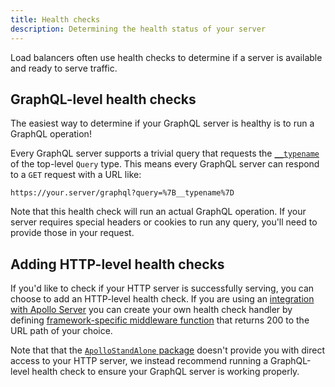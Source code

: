 ```yaml
---
title: Health checks
description: Determining the health status of your server
---
```


Load balancers often use health checks to determine if a server is available and ready to serve traffic.

## GraphQL-level health checks

The easiest way to determine if your GraphQL server is healthy is to run a GraphQL operation!

Every GraphQL server supports a trivial query that requests the [`__typename`](https://www.apollographql.com/docs/apollo-server/schema/schema/#the-__typename-field) of the top-level `Query` type.  This means every GraphQL server can respond to a `GET` request with a URL like:

```
https://your.server/graphql?query=%7B__typename%7D
```

Note that this health check will run an actual GraphQL operation. If your server requires special headers or cookies to run any query, you'll need to provide those in your request.
## Adding HTTP-level health checks

If you'd like to check if your HTTP server is successfully serving, you can choose to add an HTTP-level health check. If you are using an [integration with Apollo Server](http://localhost:8000/integrations/middleware/) you can create your own health check handler by defining [framework-specific middleware function](../api/apollo-server/#framework-specific-middleware-function) that returns 200 to the URL path of your choice.

Note that that the [`ApolloStandAlone` package](LINKHERE) doesn't provide you with direct access to your HTTP server, we instead recommend running a GraphQL-level health check to ensure your GraphQL server is working properly.

<!-- ## HTTP-level health checks

Apollo Server also supports a simple HTTP-level health check. This is enabled by default and is served at the URL path `/.well-known/apollo/server-health`. This returns the 200 status code if the HTTP server is successfully serving. It does not invoke any of the GraphQL execution machinery. This means it may be better for your needs if your server's [context function](../data/resolvers/#the-context-argument) requires you to be logged in, but it may be worse for your needs if you want your health check to test that your server's context function runs successfully. -->

<!-- ### In the batteries-included `apollo-server` package

The batteries-included `apollo-server` package doesn't provide you with direct access to your HTTP server, so we provide a few knobs to let you adjust the HTTP-level health check.

You can pass a string `healthCheckPath` to the `ApolloServer` constructor to change the URL where the health check is served. You can also pass `healthCheckPath: null` to disable the health check.

If you'd like the health check to do more than just "always return success", you can pass an async function `onHealthCheck` function to the `ApolloServer` constructor. If defined, this `onHealthCheck` async function should return if the server is deemed _ready_ or `throw` if there is an error. Returning (resolving the `Promise`) will result in an HTTP status code of 200, which is generally desired by most health-check tooling (e.g. Kubernetes, AWS, etc.), while `throw`ing (rejecting the `Promise`) will result in an HTTP status code of 503.

```js{10-17}
import { ApolloServer, gql } from 'apollo-server';

// Undefined for brevity.
const typeDefs = gql``;
const resolvers = {};

const server = new ApolloServer({
  typeDefs,
  resolvers,
  async onHealthCheck() {
    if (everythingLooksHealthy()) {
      return;
    } else {
      throw new Error('...');
    }
  },
});

server.listen().then(({ url }) => {
  console.log(`🚀 Server ready at ${url}`);
  console.log(
    `Try your health check at: ${url}.well-known/apollo/server-health`,
  );
});
```

Note that the `healthCheckPath` and `onHealthCheck`  options are *only* accepted by the batteries-include `apollo-server` constructor, not by other framework integration packages.

### In framework integration packages

Like `apollo-server`, framework integration packages like `apollo-server-express` and `apollo-server-lambda` also serve a health check at the URL path `/.well-known/apollo/server-health` by default. Customizing this health check is done in the [framework-specific middleware function](../api/apollo-server/#framework-specific-middleware-function) such as `applyMiddleware` or `createHandler` rather than in the `ApolloServer` constructor.

To disable serving the health check endpoint, pass `disableHealthCheck: true` to the framework-specific middleware function.

These packages also support an `onHealthCheck` function like `apollo-server`; this function is passed to the framework-specific middleware function rather than to the `ApolloServer` constructor. If you're using `apollo-server-azure-functions` (which doesn't provide a general way to customize its HTTP serving behavior), this option may be helpful. For other integrations such as `apollo-server-express`, we don't recommend that you customize the health check via Apollo. Since you're already setting up your web framework, if you need to customize the behavior of the health check then it is probably more straightforward to simple define a health check handler yourself directly in your web framework (and pass `disableHealthCheck: true` to disable Apollo Server's health check). A future major version of Apollo Server may change the health check feature to be specific to the "batteries-included" `apollo-server` package rather than part of all framework integration packages. For similar reasons, you can't customize the health check path in framework integration packages; just disable the built-in health check and add your own at your preferred path. -->
